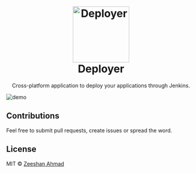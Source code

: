 <h1 align="center">
	<img height="150" src="https://wiki.jenkins.io/download/attachments/2916393/logo.png" alt="Deployer" />
	<br> Deployer
</h1>
<p align="center">Cross-platform application to deploy your applications through Jenkins.</p>

<img src="https://i.imgur.com/qC53Wdk.png" alt="demo"/>

## Contributions

Feel free to submit pull requests, create issues or spread the word. 

## License

MIT &copy; [Zeeshan Ahmad](https://twitter.com/ziishaned)
